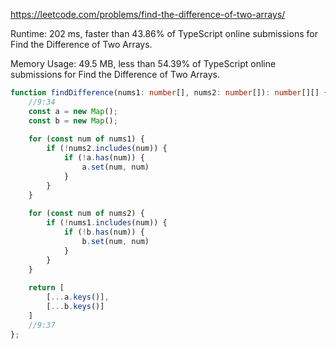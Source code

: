 https://leetcode.com/problems/find-the-difference-of-two-arrays/


Runtime: 202 ms, faster than 43.86% of TypeScript online submissions for Find the Difference of Two Arrays.

Memory Usage: 49.5 MB, less than 54.39% of TypeScript online submissions for Find the Difference of Two Arrays.


```typescript
function findDifference(nums1: number[], nums2: number[]): number[][] {
    //9:34
    const a = new Map();
    const b = new Map();
    
    for (const num of nums1) {
        if (!nums2.includes(num)) {
            if (!a.has(num)) {
                a.set(num, num)
            }
        }
    }
    
    for (const num of nums2) {
        if (!nums1.includes(num)) {
            if (!b.has(num)) {
                b.set(num, num)
            }
        }
    }
    
    return [
        [...a.keys()],
        [...b.keys()]
    ]
    //9:37
};
```
